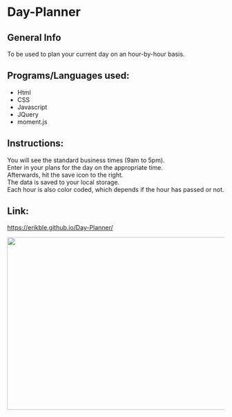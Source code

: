 # Day-Planner

## General Info

To be used to plan your current day on an hour-by-hour basis. 

## Programs/Languages used:

* Html
* CSS
* Javascript
* JQuery
* moment.js 

## Instructions:
You will see the standard business times (9am to 5pm).
<br>
Enter in your plans for the day on the appropriate time. 
<br>
Afterwards, hit the save icon to the right.
<br>
The data is saved to your local storage.
<br>
Each hour is also color coded, which depends if the hour has passed or not.

## Link:
https://erikble.github.io/Day-Planner/

<img src="https://imgur.com/zGm6ugX.jpg" width="600px" height="400px">

